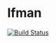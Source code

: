 # Ifman

[![Build Status](https://travis-ci.org/techyteam/Ifman.svg?branch=develop)](https://travis-ci.org/techyteam/Ifman)
